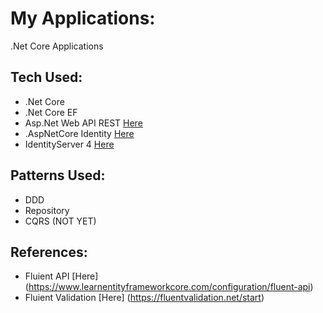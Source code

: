 # My Applications:
  .Net Core Applications
  
## Tech Used:
  * .Net Core
  * .Net Core EF
  * Asp.Net Web API REST [Here](https://docs.microsoft.com/en-us/aspnet/core/web-api/?view=aspnetcore-3.1)
  * .AspNetCore Identity [Here](https://docs.microsoft.com/en-us/aspnet/core/security/authentication/identity?view=aspnetcore-3.1&tabs=visual-studio)
  * IdentityServer 4 [Here](http://docs.identityserver.io/en/latest/)
 
## Patterns Used:
 *  DDD
 *  Repository
 *  CQRS (NOT YET)

## References:
* Fluient API [Here] (https://www.learnentityframeworkcore.com/configuration/fluent-api)
* Fluient Validation [Here] (https://fluentvalidation.net/start)
